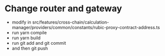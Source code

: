 # Change router and gateway
* modify in src/features/cross-chain/calculation-manager/providers/common/constants/rubic-proxy-contract-address.ts
* run yarn compile 
* run yarn build
* run git add and git commit
* and then git push
